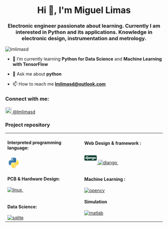 <h1 align="center">Hi 👋, I'm Miguel Limas</h1>
<h3 align="center">Electronic engineer passionate about learning. Currently I am interested in Python and its applications. Knowledge in electronic design, instrumentation and metrology.</h3>

<p align="left"> <img src="https://komarev.com/ghpvc/?username=lmlimasd&label=Profile%20views&color=0e75b6&style=flat" alt="lmlimasd" /> </p>

- 🌱 I’m currently learning **Python for Data Science** and **Machine Learning with TensorFlow**

- 💬 Ask me about **python**

- 📫 How to reach me **lmlimasd@outlook.com**

<h3 align="left">Connect with me:</h3>
<p align="left">
<a href="https://linkedin.com/in/lmlimasd" target="blank"> <img src="https://www.vectorlogo.zone/logos/linkedin/linkedin-icon.svg"  width="20" height="20"/> @lmlimasd </a>
</p>

<h3 align="left">Project repository</h3>
<table>
<tr>
<td>

<h4 align="left">Interpreted programming language:</h4>
<p align="left"> 
<!--python-->
<a href="https://www.python.org" target="_blank"> <img src="https://raw.githubusercontent.com/devicons/devicon/master/icons/python/python-original.svg" alt="python" width="40" height="40"/> </a> 

<h4 align="left">PCB & Hardware Design:</h4>
<!-- kicad -->
<a href="https://www.kicad.org/" target="_blank"> <img src="https://www.kicad.org/img/kicad_logo_small.png" alt="linux" width="70" height="40"/> </a> 
<!-- space for the column width -->
<a>&nbsp&nbsp&nbsp&nbsp &nbsp&nbsp&nbsp&nbsp &nbsp&nbsp&nbsp&nbsp &nbsp&nbsp&nbsp&nbsp &nbsp&nbsp&nbsp&nbsp &nbsp&nbsp&nbsp&nbsp &nbsp&nbsp&nbsp&nbsp &nbsp&nbsp&nbsp&nbsp &nbsp&nbsp&nbsp&nbsp &nbsp&nbsp&nbsp&nbsp &nbsp&nbsp&nbsp&nbsp &nbsp&nbsp&nbsp&nbsp</a> 

<h4 align="left">Data Science:</h4>
 <!--Pandas-->
<a href="https://pandas.pydata.org/" target="_blank"> <img src="https://upload.wikimedia.org/wikipedia/commons/thumb/2/22/Pandas_mark.svg/1200px-Pandas_mark.svg.png" alt="sqlite" width="40" height="40"/> </a>   

  
</td>
<!--Column Two -->
 
 
<td>

<h4 align="left">Web Design & framework :</h4>
<!-- Django -->
<a href="https://www.djangoproject.com/" target="_blank"> <img src="https://raw.githubusercontent.com/devicons/devicon/master/icons/django/django-original.svg" alt="django" width="40" height="40"/> </a>
<!-- Latex -->
<a href="https://es.overleaf.com/" target="_blank"> <img src="https://raw.githubusercontent.com/detain/svg-logos/780f25886640cef088af994181646db2f6b1a3f8/svg/latex.svg" alt="django" width="40" height="40"/> </a>
<a> &nbsp&nbsp&nbsp&nbsp &nbsp&nbsp&nbsp&nbsp &nbsp&nbsp&nbsp&nbsp &nbsp&nbsp&nbsp&nbsp &nbsp&nbsp&nbsp&nbsp  &nbsp&nbsp&nbsp&nbsp &nbsp&nbsp&nbsp&nbsp &nbsp&nbsp&nbsp&nbsp &nbsp&nbsp&nbsp&nbsp &nbsp&nbsp&nbsp&nbsp</a>


<h4 align="left">Machine Learning :</h4> 
<!--Open CV-->
<a href="https://opencv.org/" target="_blank"> <img src="https://www.vectorlogo.zone/logos/opencv/opencv-icon.svg" alt="opencv" width="40" height="40"/> </a> 

<h4 align="left">Simulation </h4>

<a href="https://www.mathworks.com/" target="_blank"> <img src="https://upload.wikimedia.org/wikipedia/commons/thumb/2/21/Matlab_Logo.png/667px-Matlab_Logo.png?20170128174110" alt="matlab" width="40" height="40"/> </a> 
  
</td>
</tr>
</table>



